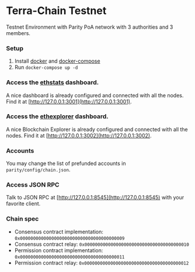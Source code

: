 # Terra-Chain Testnet

Testnet Environment with Parity PoA network with 3 authorities and 3 members.

### Setup

1. Install [docker](https://docs.docker.com/engine/installation/) and [docker-compose](https://docs.docker.com/compose/install/)
2. Run `docker-compose up -d`

### Access the [ethstats](https://github.com/cubedro/eth-netstats) dashboard.
A nice dashboard is already configured and connected with all the nodes.
Find it at [http://127.0.0.1:3001](http://127.0.0.1:3001).

### Access the [ethexplorer](http://github.com/carsenk/explorer) dashboard.
A nice Blockchain Explorer is already configured and connected with all the nodes.
Find it at [http://127.0.0.1:3002](http://127.0.0.1:3002).

### Accounts
You may change the list of prefunded accounts in `parity/config/chain.json`.

### Access JSON RPC
Talk to JSON RPC at [http://127.0.0.1:8545](http://127.0.0.1:8545) with your favorite client.

### Chain spec
- Consensus contract implementation: `0x0000000000000000000000000000000000000009`
- Consensus contract relay: `0x0000000000000000000000000000000000000010`
- Permission contract implementation: `0x0000000000000000000000000000000000000011`
- Permission contract relay: `0x0000000000000000000000000000000000000012`
